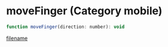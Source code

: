 # moveFinger (Category mobile)

```js
function moveFinger(direction: number): void
```

[filename](moveFinger_m.md ':include')